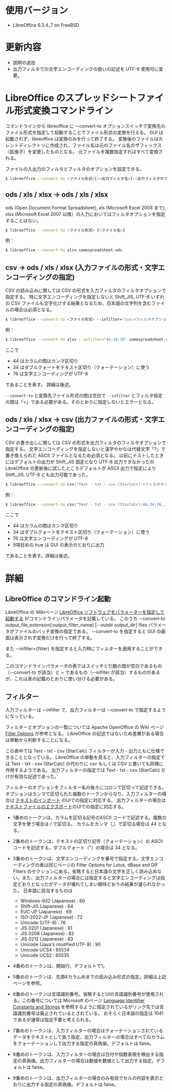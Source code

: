 # 使用バージョン

- LibreOffice 6.3.4_7 on FreeBSD

# 更新内容

- 説明の追加
- 出力フィルタでの文字エンコーディングの扱いの記述を UTF-8 使用可に変更。

# LibreOffice のスプレッドシートファイル形式変換コマンドライン

コマンドラインから libreoffice に --convert-to オプションスイッチで変換先のファイル形式を指定して起動することでファイル形式の変換を行える。
GUI は起動されず、libreoffice は変換のみを行って終了する。
変換後のファイルはカレントディレクトリに作成され、ファイル名は元のファイル名のサフィックス（拡張子）を変更したものとなる。
元ファイルを複数指定すればすべて変換される。

ファイルの入出力のフィルタとフィルタのオプションを設定できる。

```sh
$ libreoffice --convert-to <ファイル形式>[:<出力フィルタ名>[:<出力フィルタオプション>]] [<入力フィルタ名>[:<入力フィルタオプション>]] {<ファイル名>}
```

## ods / xls / xlsx → ods / xls / xlsx

ods (Open Document Format Spreadsheet), xls (Microsoft Excel 2003 まで), xlsx (Microsoft Excel 2007 以降）の入力においてはフィルタオプションを指定することはない。

```sh
$ libreoffice --convert-to <ファイル形式> {<ファイル名>}
```

例：

```sh
$ libreoffice --convert-to xlsx somespreadsheet.ods
```

## csv → ods / xls / xlsx (入力ファイルの形式・文字エンコーディングの指定)

CSV の読み込みに関しては CSV の形式を入力フィルタのフィルタオプションで指定する。
特に文字エンコーディングを指定しないと Shift_JIS,  UTF-8 いずれの CSV ファイルも文字化けする結果となるため、日本語の文字列を含むファイルの場合は必須となる。

```sh
$ libreoffice --convert-to <ファイル形式> --infilter="csv:<フィルタオプション>" <ファイル名>
```

例：

```sh
$ libreoffice --convert-to xlsx --infilter="44,34,76" somespreadsheet.csv
```

ここで

- 44 はカラムの間はカンマ区切り
- 34 はダブルクォートをテキスト区切り（クォーテーション）に使う
- 76 は文字エンコーディングが UTF-8

であることを表す。
詳細は後述。

`--convert-to` と変換先ファイル形式の間は空白で `--infilter` とフィルタ指定の間は「=」である必要がある。そのとおりに指定しないとエラーとなる。

## ods / xls / xlsx → csv (出力ファイルの形式・文字エンコーディングの指定)

CSV の書き出しに関しては CSV の形式を出力フィルタのフィルタオプションで指定する。
文字エンコーディングを指定しないと漢字やかなは代替文字「?」で置き換えられた ASCII ファイルとなるため必須となる。
以前にテストしたときにはデフォルトの出力が Shift_JIS 固定となり UTF-8 出力できなかったが LibreOffice の更新後に試したところデフォルトが ASCII 出力で指定により Shift_JIS, UTF-8 とも出力可能であった。

```sh
$ libreoffice --convert-to csv:"Text - txt - csv (StarCalc):<フィルタオプション>" <ファイル名>
```

例：

```sh
$ libreoffice --convert-to csv:"Text - txt - csv (StarCalc):44,34,76,,,,,,true" somespreadsheet.xlsx
```

ここで

- 44 はカラムの間はカンマ区切り
- 34 はダブルクォートをテキスト区切り（クォーテーション）に使う
- 76 は文字エンコーディングが UTF-8
- 9項目めの true は GUI の表示のとおりに出力

であることを表す。詳細は後述。

# 詳細

## LibreOffice のコマンドライン起動

LibreOffice の Wikiページ [LibreOffice ソフトウェアをパラメーターを指定して起動する](https://help.libreoffice.org/Common/Starting_the_Software_With_Parameters/ja) がコマンドラインパラメータを記載している。
このうち --convert-to output_file_extension\[:output_filter_name\] \[--outdir output_dir\] files
パラメータがファイルのバッチ変換の指定である。
--convert-to を指定すると GUI の画面は表示されず変換だけを行って終了する。

また --infilter={filter} を指定すると入力時にフィルターを適用することができる。

このコマンドラインパラメータの表ではスイッチと引数の間が空白であるもの（--convert-to が該当）と = であるもの（--infilter が該当）するものがあるが、これは表の記載のとおりに使い分ける必要がある。

## フィルター

入力フィルターは --infilter で、出力フィルターは --convert-to で指定するようになっている。

フィルターとオプションの一覧については Apache OpenOffice の Wiki ページ [Filter Options](https://wiki.openoffice.org/wiki/Documentation/DevGuide/Spreadsheets/Filter_Options) が参考となる。
LibreOffice の記述ではないため差異がある場合は挙動から判断することになる。

この表中では Text - txt - csv (StarCalc) フィルターが入力・出力ともに仕様できることとなっている。
LibreOffice の挙動を見ると、入力フィルターの指定では Text - txt - csv (StarCalc) の代わりに csv もしくは CSV と書いても同様に作用するようである。
出力フィルターの指定では Text - txt - csv (StarCalc) だけが有効な記述であった。

フィルターのオプションをフィルター名の後ろにコロンで区切って記述できる。
オプションはカンマで区切られた複数のトークンからなり、入力フィルターの場合は [テキストのインポート](https://help.libreoffice.org/Common/Text_Import/ja) のUIでの指定に対応する。 
出力フィルターの場合は [テキストファイルのエクスポート](https://help.libreoffice.org/Common/Export_text_files/ja)のUIでの指定に対応する。

- 1番めのトークンは、カラムを区切る記号のASCII コードで記述する。複数の文字を使う場合は / で区切る。
カラムをカンマ（,）で区切る場合は 44 となる。
- 2番めのトークンは、テキストの区切り記号（クォーテーション）の ASCII コードを記述する。ダブルクォート（"）の場合は 34 となる。
- 3番めのトークンは、文字エンコーディングを番号で指定する。文字エンコーディングの表は同じページの Filter Options for Lotus, dBase and DIF Filters のセクションにある。省略すると日本語の文字を正しく読み込めない。また、出力フィルターの場合には指定すると文字エンコーディングは指定どおりとなったがデータが壊れてしまい期待どおりの結果が選られなかった。
日本語に該当するものは
  - Windows-932 (Japanese) : 60
  - Shift-JIS (Japanese) : 64
  - EUC-JP (Japanese) : 69
  - ISO-2022-JP (Japanese) : 72
  - Unicode (UTF-8) : 76
  - JIS 0201 (Japanese) : 81
  - JIS 0208 (Japanese) : 82
  - JIS 0212 (Japanese) : 83
  - Unicode (Java's modified UTF-8) : 90
  - Unicode UCS4 : 65534 
  - Unicode UCS2 : 65535

- 4番めのトークンは、開始行、デフォルトで1。
- 5番めのトークンは、先頭4カラムめまでの読み込み形式の指定。詳細は上記ページを参照。
- 6番めのトークンは言語識別番号。省略するとUIの言語識別番号が使用される。この番号については Microsoft のページ [Language Identifier Constants and Strings](https://docs.microsoft.com/ja-jp/windows/win32/intl/language-identifier-constants-and-strings?redirectedfrom=MSDN) を参照するように指定されているがリンク先では言語識別番号は廃止されているとされている。
おそらく日本語の指定は 1041 であるが通常は指定不要と考えられる。
- 7番めのトークンは、入力フィルターの場合はクォーテーションされているデータをテキストとして扱う指定、出力フィルターの場合はすべてのカラムをクォーテーションして出力する指定の真偽値。デフォルトは false。
- 8番めのトークンは、入力フィルターの場合は日付や指数表現を検出する指定の真偽値。出力フィルターの場合は数値を数値として出力する指定。デフォルトは false。
- 9番めのトークンは、出力フィルターの場合のみ有効でセルの内容を表示どおりに出力する指定の真偽値。デフォルトは false。